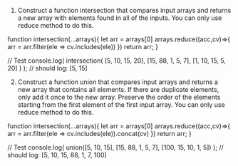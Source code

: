 1. Construct a function intersection that compares input arrays and returns a new array with elements found in all of the inputs. You can only use reduce method to do this.

function intersection(...arrays){
    let arr = arrays[0]
arrays.reduce((acc,cv)=>{
    arr = arr.filter(ele => cv.includes(ele))
})
    return arr;
}

// Test
console.log(
  intersection(
    [5, 10, 15, 20],
    [15, 88, 1, 5, 7],
    [1, 10, 15, 5, 20]
  )
); // should log: [5, 15]

2. Construct a function union that compares input arrays and returns a new array that contains all elements. If there are duplicate elements, only add it once to the new array. Preserve the order of the elements starting from the first element of the first input array. You can only use reduce method to do this.

function intersection(...arrays){
    let arr = arrays[0]
arrays.reduce((acc,cv)=>{
    arr = arr.filter(ele => cv.includes(ele)).concat(cv)
})
    return arr;
}

// Test
console.log(
  union([5, 10, 15], [15, 88, 1, 5, 7], [100, 15, 10, 1, 5])
);
// should log: [5, 10, 15, 88, 1, 7, 100]